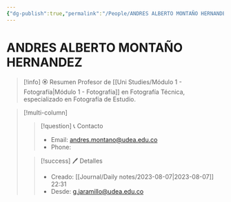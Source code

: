 ```yaml
---
{"dg-publish":true,"permalink":"/People/ANDRES ALBERTO MONTAÑO HERNANDEZ/","title":"ANDRES ALBERTO MONTAÑO HERNANDEZ","tags":["Person"],"created":"2023-08-07T22:24:55.431-05:00","updated":"2023-08-07T22:39:11.223-05:00"}
---
```


# ANDRES ALBERTO MONTAÑO HERNANDEZ

> [!info] 🏵️ Resumen
> Profesor de [[Uni Studies/Módulo 1 - Fotografía\|Módulo 1 - Fotografía]] en Fotografía Técnica, especializado en Fotografía de Estudio.

> [!multi-column]
> 
> > [!question] 📞 Contacto
> > - Email: andres.montano@udea.edu.co 
> > - Phone:  
> 
> > [!success] 🖊️ Detalles
> > - Creado: [[Journal/Daily notes/2023-08-07\|2023-08-07]] 22:31
> > - Desde: g.jaramillo@udea.edu.co  

